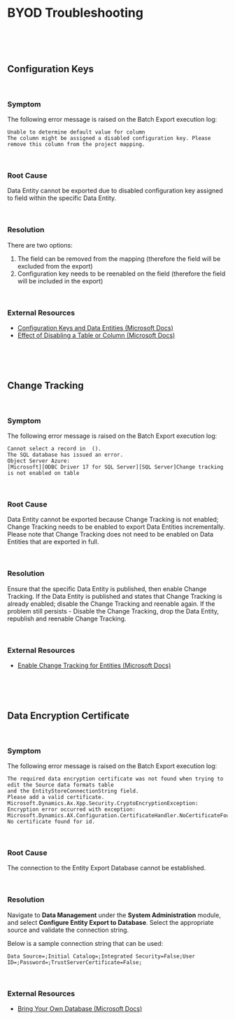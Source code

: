 # BYOD Troubleshooting



<br />
<br />
<br />

<!--- Page Break --->
<div style="page-break-after: always"> 
<!--- Page Break --->



## Configuration Keys

<br />

### Symptom

The following error message is raised on the Batch Export execution log:

```
Unable to determine default value for column
The column might be assigned a disabled configuration key. Please remove this column from the project mapping.
```

<br />

### Root Cause

Data Entity cannot be exported due to disabled configuration key assigned to field within the specific Data Entity.

<br />

### Resolution

There are two options:

1. The field can be removed from the mapping (therefore the field will be excluded from the export)
2. Configuration key needs to be reenabled on the field (therefore the field will be included in the export)

<br />

### External Resources

- [Configuration Keys and Data Entities (Microsoft Docs)](https://docs.microsoft.com/en-us/dynamics365/fin-ops-core/dev-itpro/data-entities/config-key-entities)
- [Effect of Disabling a Table or Column (Microsoft Docs)](https://docs.microsoft.com/en-us/dynamicsax-2012/developer/effect-of-disabling-a-table-or-column)



<br />
<br />
<br />

<!--- Page Break --->
<div style="page-break-after: always"> 
<!--- Page Break --->



## Change Tracking

<br />

### Symptom

The following error message is raised on the Batch Export execution log:

```
Cannot select a record in  ().
The SQL database has issued an error.
Object Server Azure:
[Microsoft][ODBC Driver 17 for SQL Server][SQL Server]Change tracking is not enabled on table
```

<br />

### Root Cause

Data Entity cannot be exported because Change Tracking is not enabled; Change Tracking needs to be enabled to export Data Entities incrementally. Please note that Change Tracking does not need to be enabled on Data Entities that are exported in full.

<br />

### Resolution

Ensure that the specific Data Entity is published, then enable Change Tracking. If the Data Entity is published and states that Change Tracking is already enabled; disable the Change Tracking and reenable again. If the problem still persists - Disable the Change Tracking, drop the Data Entity, republish and reenable Change Tracking.

<br />

### External Resources

- [Enable Change Tracking for Entities (Microsoft Docs)](https://docs.microsoft.com/en-us/dynamics365/fin-ops-core/dev-itpro/data-entities/entity-change-track)

<br />
<br />
<br />

<!--- Page Break --->
<div style="page-break-after: always"> 
<!--- Page Break --->



## Data Encryption Certificate

<br />

### Symptom

The following error message is raised on the Batch Export execution log:

```
The required data encryption certificate was not found when trying to edit the Source data formats table 
and the EntityStoreConnectionString field.
Please add a valid certificate. 
Microsoft.Dynamics.Ax.Xpp.Security.CryptoEncryptionException: Encryption error occurred with exception:
Microsoft.Dynamics.AX.Configuration.CertificateHandler.NoCertificateFoundException: No certificate found for id.
```

<br />

### Root Cause

The connection to the Entity Export Database cannot be established.

<br />

### Resolution

Navigate to **Data Management** under the **System Administration** module, and select **Configure Entity Export to Database**. Select the appropriate source and validate the connection string.

Below is a sample connection string that can be used:

```
Data Source=;Initial Catalog=;Integrated Security=False;User ID=;Password=;TrustServerCertificate=False;
```

<br />

### External Resources

- [Bring Your Own Database (Microsoft Docs)](https://docs.microsoft.com/en-us/dynamics365/fin-ops-core/dev-itpro/analytics/export-entities-to-your-own-database)
